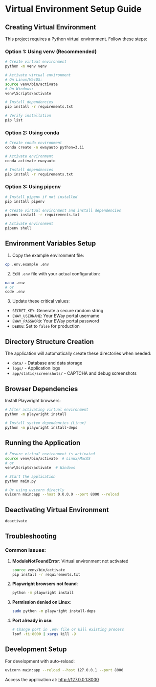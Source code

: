# Virtual Environment Setup Guide

## Creating Virtual Environment

This project requires a Python virtual environment. Follow these steps:

### Option 1: Using venv (Recommended)
```bash
# Create virtual environment
python -m venv venv

# Activate virtual environment
# On Linux/MacOS:
source venv/bin/activate
# On Windows:
venv\Scripts\activate

# Install dependencies
pip install -r requirements.txt

# Verify installation
pip list
```

### Option 2: Using conda
```bash
# Create conda environment
conda create -n ewayauto python=3.11

# Activate environment
conda activate ewayauto

# Install dependencies
pip install -r requirements.txt
```

### Option 3: Using pipenv
```bash
# Install pipenv if not installed
pip install pipenv

# Create virtual environment and install dependencies
pipenv install -r requirements.txt

# Activate environment
pipenv shell
```

## Environment Variables Setup

1. Copy the example environment file:
```bash
cp .env.example .env
```

2. Edit `.env` file with your actual configuration:
```bash
nano .env
# or
code .env
```

3. Update these critical values:
- `SECRET_KEY`: Generate a secure random string
- `EWAY_USERNAME`: Your EWay portal username
- `EWAY_PASSWORD`: Your EWay portal password
- `DEBUG`: Set to `false` for production

## Directory Structure Creation

The application will automatically create these directories when needed:
- `data/` - Database and data storage
- `logs/` - Application logs
- `app/static/screenshots/` - CAPTCHA and debug screenshots

## Browser Dependencies

Install Playwright browsers:
```bash
# After activating virtual environment
python -m playwright install

# Install system dependencies (Linux)
python -m playwright install-deps
```

## Running the Application

```bash
# Ensure virtual environment is activated
source venv/bin/activate  # Linux/MacOS
# or
venv\Scripts\activate  # Windows

# Start the application
python main.py

# Or using uvicorn directly
uvicorn main:app --host 0.0.0.0 --port 8000 --reload
```

## Deactivating Virtual Environment

```bash
deactivate
```

## Troubleshooting

### Common Issues:

1. **ModuleNotFoundError**: Virtual environment not activated
   ```bash
   source venv/bin/activate
   pip install -r requirements.txt
   ```

2. **Playwright browsers not found**:
   ```bash
   python -m playwright install
   ```

3. **Permission denied on Linux**:
   ```bash
   sudo python -m playwright install-deps
   ```

4. **Port already in use**:
   ```bash
   # Change port in .env file or kill existing process
   lsof -ti:8000 | xargs kill -9
   ```

## Development Setup

For development with auto-reload:
```bash
uvicorn main:app --reload --host 127.0.0.1 --port 8000
```

Access the application at: http://127.0.0.1:8000